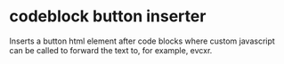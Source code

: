 # codeblock button inserter

Inserts a button html element after code blocks where custom javascript can be called to forward the text to, for example, evcxr.
